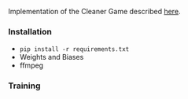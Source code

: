 Implementation of the Cleaner Game described [here](https://github.com/Bigpig4396/Multi-Agent-Reinforcement-Learning-Environment/blob/master/env_Cleaner/Cleaner.pdf).

### Installation

- `pip install -r requirements.txt`
- Weights and Biases
- ffmpeg

### Training

